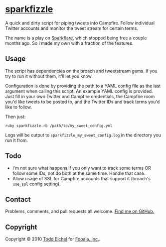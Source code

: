 [sparkfizzle](http://github.com/tfe/sparkfizzle/)
========

A quick and dirty script for piping tweets into Campfire. Follow individual Twitter accounts and monitor the tweet stream for certain terms.

The name is a play on [Sparkflare](https://sparkflare.com/), which stopped being free a couple months ago.  So I made my own with a fraction of the features.


Usage
-----

The script has dependencies on the broach and tweetstream gems. If you try to run it without them, it'll let you know.

Configuration is done by providing the path to a YAML config file as the last argument when calling this script. An example YAML config is provided. Just fill in your own Twitter and Campfire credentials, the Campfire room you'd like tweets to be posted to, and the Twitter IDs and track terms you'd like to follow.

Then just:

    ruby sparkfizzle.rb /path/to/my_sweet_config.yml

Logs will be output to `sparkfizzle_my_sweet_config.log` in the directory you run it from.


Todo
----

* I'm not sure what happens if you only want to track some terms OR follow some IDs, not do both at the same time. Handle that case.
* Allow usage of SSL for Campfire accounts that support it (broach's `use_ssl` config setting).

Contact
-------

Problems, comments, and pull requests all welcome. [Find me on GitHub.](http://github.com/tfe/)


Copyright
-------

Copyright © 2010 [Todd Eichel](http://toddeichel.com/) for [Fooala, Inc.](http://opensource.fooala.com/).
